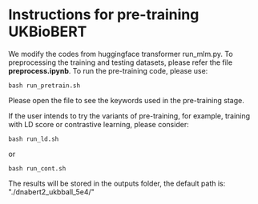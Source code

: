 # Instructions for pre-training UKBioBERT

We modify the codes from huggingface transformer run_mlm.py. To preprocessing the training and testing datasets, please refer the file **preprocess.ipynb**. To run the pre-training code, please use:

```
bash run_pretrain.sh
```

Please open the file to see the keywords used in the pre-training stage. 

If the user intends to try the variants of pre-training, for example, training with LD score or contrastive learning, please consider:

```
bash run_ld.sh
```

or

```
bash run_cont.sh
```

The results will be stored in the outputs folder, the default path is: "./dnabert2_ukbball_5e4/"